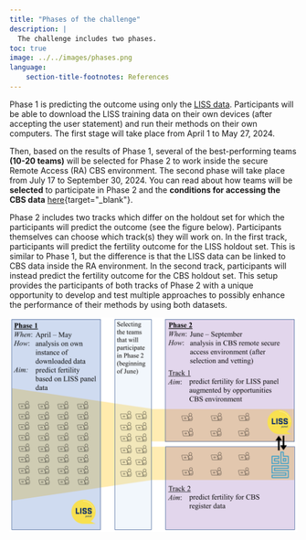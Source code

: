 ```yaml
---
title: "Phases of the challenge"
description: |
  The challenge includes two phases.
toc: true
image: ../../images/phases.png
language: 
    section-title-footnotes: References
---
```


Phase 1 is predicting the outcome using only the [LISS data](/details/overview/2data.md). Participants will be able to download the LISS training data on their own devices (after accepting the user statement) and run their methods on their own computers. The first stage will take place from April 1 to May 27, 2024.  

Then, based on the results of Phase 1, several of the best-performing teams __(10-20 teams)__ will be selected for Phase 2 to work inside the secure Remote Access (RA) CBS environment. The second phase will take place from July 17 to September 30, 2024. You can read about how teams will be __selected__ to participate in Phase 2 and the __conditions for accessing the CBS data__ [here](/details/overview/4submission_evaluation_winners.md){target="_blank"}.  

Phase 2 includes two tracks which differ on the holdout set for which the participants will predict the outcome (see the figure below). Participants themselves can choose which track(s) they will work on. In the first track, participants will predict the fertility outcome for the LISS holdout set. This is similar to Phase 1, but the difference is that the LISS data can be linked to CBS data inside the RA environment. In the second track, participants will instead predict the fertility outcome for the CBS holdout set. This setup provides the participants of both tracks of Phase 2 with a unique opportunity to develop and test multiple approaches to possibly enhance the performance of their methods by using both datasets.  

![](/images/phases.png)
